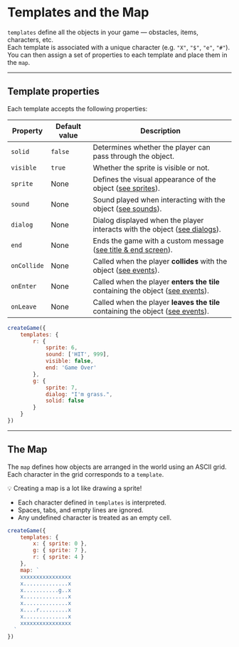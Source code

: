 <script>
import Aside from '../../../lib/ui/Doc/Aside.svelte'
import Emoji from '../../../lib/ui/Doc/Emoji.svelte'
</script>

# <Emoji src="🌍" /> Templates and the Map

`templates` define all the objects in your game — obstacles, items, characters, etc.  
Each template is associated with a unique character (e.g. `"X"`, `"$"`, `"e"`, `"#"`).  
You can then assign a set of properties to each template and place them in the `map`.

---

## <Emoji src="⚙️" /> Template properties

Each template accepts the following properties:

| Property    | Default value | Description                                                                                                            |
| ----------- | ------------- | ---------------------------------------------------------------------------------------------------------------------- |
| `solid`     | `false`       | Determines whether the player can pass through the object.                                                             |
| `visible`   | `true`        | Whether the sprite is visible or not.                                                                                  |
| `sprite`    | None          | Defines the visual appearance of the object ([see sprites](/en/doc/world-building/sprites)).                           |
| `sound`     | None          | Sound played when interacting with the object ([see sounds](/en/doc/world-building/sounds)).                           |
| `dialog`    | None          | Dialog displayed when the player interacts with the object ([see dialogs](/en/doc/world-building/dialogues)).          |
| `end`       | None          | Ends the game with a custom message ([see title & end screen](/en/doc/world-building/title-and-end)).                  |
| `onCollide` | None          | Called when the player **collides** with the object ([see events](/en/doc/interaction-and-logic/events)).              |
| `onEnter`   | None          | Called when the player **enters the tile** containing the object ([see events](/en/doc/interaction-and-logic/events)). |
| `onLeave`   | None          | Called when the player **leaves the tile** containing the object ([see events](/en/doc/interaction-and-logic/events)). |

```js
createGame({
	templates: {
		r: {
			sprite: 6,
			sound: ['HIT', 999],
			visible: false,
			end: 'Game Over'
		},
		g: {
			sprite: 7,
			dialog: "I'm grass.",
			solid: false
		}
	}
})
```

---

## <Emoji src="🗺️" /> The Map

The `map` defines how objects are arranged in the world using an ASCII grid.
Each character in the grid corresponds to a `template`.

💡 Creating a map is a lot like drawing a sprite!

- Each character defined in `templates` is interpreted.
- Spaces, tabs, and empty lines are ignored.
- Any undefined character is treated as an empty cell.

```js
createGame({
	templates: {
		x: { sprite: 0 },
		g: { sprite: 7 },
		r: { sprite: 4 }
	},
	map: `
    xxxxxxxxxxxxxxxx
    x..............x
    x...........g..x
    x..............x
    x..............x
    x....r.........x
    x..............x
    xxxxxxxxxxxxxxxx
  `
})
```
